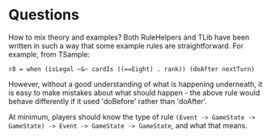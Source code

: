 Questions
==========

How to mix theory and examples?
Both RuleHelpers and TLib have been written in such a way that some example rules are straightforward.
For example, from TSample:
```
r8 = when (isLegal ~&~ cardIs ((==Eight) . rank)) (doAfter nextTurn)
```

However, without a good understanding of what is happening underneath, it is easy to make mistakes about what should happen - the above rule would behave differently if it used 'doBefore' rather than 'doAfter'.

At minimum, players should know the type of rule `(Event -> GameState -> GameState) -> Event -> GameState -> GameState`,
and what that means.
